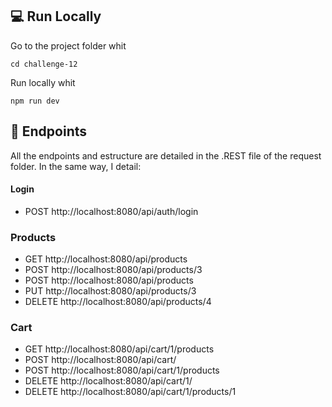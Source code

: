 ## 💻 Run Locally

Go to the project folder whit

```
cd challenge-12
```

Run locally whit

```
npm run dev
```

## 📍 Endpoints

All the endpoints and estructure are detailed in the .REST file of the request folder. In the same way, I detail:

#### Login

- POST http://localhost:8080/api/auth/login

### Products

- GET http://localhost:8080/api/products
- POST http://localhost:8080/api/products/3
- POST http://localhost:8080/api/products
- PUT http://localhost:8080/api/products/3
- DELETE http://localhost:8080/api/products/4

### Cart

- GET http://localhost:8080/api/cart/1/products
- POST http://localhost:8080/api/cart/
- POST http://localhost:8080/api/cart/1/products
- DELETE http://localhost:8080/api/cart/1/
- DELETE http://localhost:8080/api/cart/1/products/1
